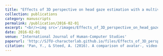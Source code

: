 ```yaml
---
title: "Effects of 3D perspective on head gaze estimation with a multiview autostereoscopic display"
collection: publications
category: manuscripts
permalink: /publication/2016-02-01
excerpt: "<br/><img src='/images/Effects_of_3D_perspective_on_head_gaze_estimation_with_a_multiview_autostereoscopic_display.png'>"
date: 2016-02-01
venue: 'International Journal of Human-Computer Studies'
paperurl: 'http://SJTU-characterlab.github.io/files/Effects_of_3D_perspective_on_head_gaze_estimation_with_a_multiview_autostereoscopic_display.pdf'
citation: 'Pan, Y., & Steed, A. (2016). A comparison of avatar-, video-, and robot-mediated interaction on users’ trust in expertise. Frontiers in Robotics and AI, 3, 12.'
---
```

